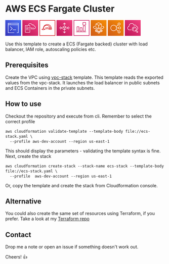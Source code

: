 # AWS ECS Fargate Cluster

![cli](https://github.com/abiydv/ref-docs/blob/master/images/logos/aws-cli_small.png)
![cf](https://github.com/abiydv/ref-docs/blob/master/images/logos/aws-cf_small.png)
![iam](https://github.com/abiydv/ref-docs/blob/master/images/logos/aws-iamrole_small.png)
![as](https://github.com/abiydv/ref-docs/blob/master/images/logos/aws-autoscaling_small.png)
![cwe](https://github.com/abiydv/ref-docs/blob/master/images/logos/aws-cwevent_small.png)
![ecsf](https://github.com/abiydv/ref-docs/blob/master/images/logos/aws-ecs-fargate_small.png)
![elb](https://github.com/abiydv/ref-docs/blob/master/images/logos/aws-elb_small.png)
![cw](https://github.com/abiydv/ref-docs/blob/master/images/logos/aws-cw_small.png)


Use this template to create a ECS (Fargate backed) cluster with load balancer, IAM role, autoscaling policies etc.

## Prerequisites
Create the VPC using [vpc-stack]() template. This template reads the exported values from the vpc-stack. 
It launches the load balancer in public subnets and ECS Containers in the private subnets.

## How to use
Checkout the repository and execute from cli. Remember to select the correct profile
```
aws cloudformation validate-template --template-body file://ecs-stack.yaml \
  --profile aws-dev-account --region us-east-1 
```
This should display the parameters - validating the template syntax is fine. Next, create the stack

```
aws cloudformation create-stack --stack-name ecs-stack --template-body file://ecs-stack.yaml \
  --profile  aws-dev-account --region us-east-1
```
Or, copy the template and create the stack from Cloudformation console.

## Alternative
You could also create the same set of resources using Terraform, if you prefer. Take a look at my [Terraform repo](https://github.com/abiydv/terraform/tree/master/ecs)

## Contact
Drop me a note or open an issue if something doesn't work out.

Cheers! :thumbsup:
